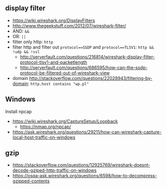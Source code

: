 ## display filter

- https://wiki.wireshark.org/DisplayFilters
- http://www.thegeekstuff.com/2012/07/wireshark-filter/
- AND: `&&`
- OR: `||`
- filter only http: `http`
- filter http and filter out `protocol==SSDP` and `protocol==TLSV1`: `http && !udp && !ssl`
  - http://serverfault.com/questions/216814/wireshark-display-filter-protocol-tlsv1-and-packetlength
  - http://serverfault.com/questions/686595/how-can-the-ssdp-protocol-be-filtered-out-of-wireshark-view
- domain http://stackoverflow.com/questions/22028943/filtering-by-domain: `http.host contains "wp.pl"`

## Windows

Install npcap

- https://wiki.wireshark.org/CaptureSetup/Loopback
  - https://nmap.org/npcap/
- https://ask.wireshark.org/questions/29211/how-can-wireshark-capture-local-host-traffic-on-windows

## gzip

- https://stackoverflow.com/questions/12925769/wireshark-doesnt-decode-gziped-http-traffic-on-windows
- https://osqa-ask.wireshark.org/questions/6598/how-to-decompress-gzipped-contents